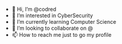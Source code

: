 - 👋 Hi, I’m @codred
- 👀 I’m interested in CyberSecurity
- 🌱 I’m currently learning Computer Science
- 💞️ I’m looking to collaborate on @
- 📫 How to reach me just to go my profile

<!---
mljqzzqyztbzumn/mljqzzqyztbzumn is a ✨ special ✨ repository because its `README.md` (this file) appears on your GitHub profile.
You can click the Preview link to take a look at your changes.
--->
